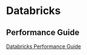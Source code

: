 # Databricks

## Performance Guide

[Databricks Performance Guide](https://www.databricks.com/discover/pages/optimize-data-workloads-guide)